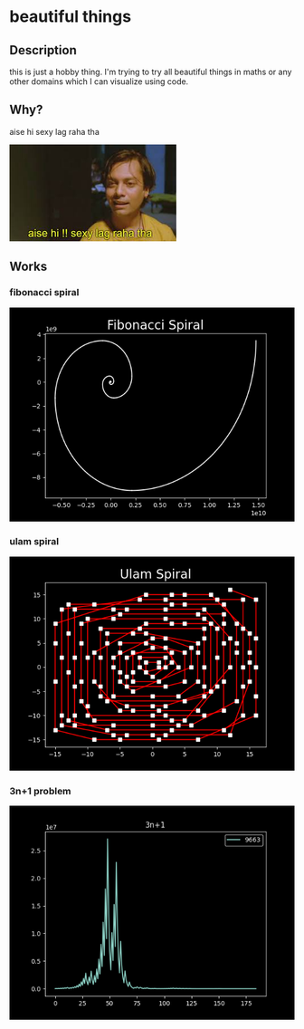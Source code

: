 # beautiful things

## Description
this is just a hobby thing. I'm trying to try all beautiful things in maths or any other domains which I can visualize using code.

## Why?
aise hi sexy lag raha tha

<!-- insert image aisehi.jpeg-->

![aishe hi sexy lag raha tha](aisehi.jpeg)

## Works

### fibonacci spiral
![fibonacci spiral](fibspiral.png)

### ulam spiral
![ulam spiral](prime_spiral.png)

### 3n+1 problem
![3n+1](3nplus1.png)
